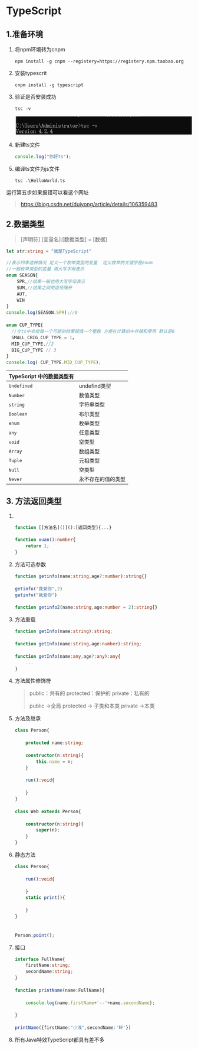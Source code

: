 # TypeScript

## 1.准备环境

1. 将npm环境转为cnpm

   ~~~
   npm install -g cnpm --registery=https://registery.npm.taobao.org
   ~~~

2. 安装typescrit

   ~~~
   cnpm install -g typescript
   ~~~

3. 验证是否安装成功

   ~~~
   tsc -v
   ~~~

   ![image-20210419193635001](TypeScript.assets/image-20210419193635001.png)

4. 新建ts文件

   ~~~typescript
   console.log("你好ts");
   ~~~

5. 编译ts文件为js文件

   ~~~
   tsc .\HelloWorld.ts
   ~~~



运行第五步如果报错可以看这个网址

> https://blog.csdn.net/dujyong/article/details/106359483





## 2.数据类型

> [声明符] [变量名]:[数据类型] = [数据]	

~~~typescript
let str:string = "我是TypeScript"
~~~

~~~typescript
//表示四季这种情况 定义一个枚举类型的变量  定义枚举的关键字是enum
//一般枚举类型的变量 用大写字母表示
enum SEASON{
    SPR,//结果一般也用大写字母表示
    SUM,//结果之间用逗号隔开
    AUT,
    WIN
}
console.log(SEASON.SPR);//0

enum CUP_TYPE{
  //在ts中会给每一个可能的结果赋值一个整数 方便在计算机中存储和使用 默认是0
  SMALL_CBIG_CUP_TYPE = 1，
  MID_CUP_TYPE,//2
  BIG_CUP_TYPE // 3
}
console.log( CUP_TYPE.MID_CUP_TYPE);
~~~



| TypeScript 中的数据类型有 |                    |
| ------------------------- | ------------------ |
| `Undefined`               | undefind类型       |
| `Number`                  | 数值类型           |
| `string`                  | 字符串类型         |
| `Boolean`                 | 布尔类型           |
| `enum`                    | 枚举类型           |
| `any`                     | 任意类型           |
| `void`                    | 空类型             |
| `Array`                   | 数组类型           |
| `Tuple`                   | 元祖类型           |
| `Null`                    | 空类型             |
| `Never`                   | 永不存在的值的类型 |



## 3. 方法返回类型



1. ​	

   ~~~typescript
   function [[方法名]()]():[返回类型]{...}
   
   function xuan():number{
       return 1;
   }
   ~~~

   

2. 方法可选参数

   ~~~typescript
   function getinfo(name:string,age?:number):string{}
   
   getinfo("我爱你",2)
   getinfo("我爱你")
   
   function getinfo2(name:string,age:number = 2):string{}
   ~~~



3. 方法重载

   ~~~typescript
   function getInfo(name:string):string;
   
   function getInfo(name:string,age:number):string;
   
   function getInfo(name:any,age?:any):any{
       ...
   }
   ~~~

   

4. 方法属性修饰符

   > public：共有的	protected：保护的	private：私有的
   >
   > public ->全局	protected -> 子类和本类 	private ->本类



5. 方法及继承

   ~~~typescript
   class Person{
   
       protected name:string;
   
       constructor(n:string){
           this.name = n;
       }
   
       run():void{
   
       }
   }
   
   class Web extends Person{
   
       constructor(n:string){
           super(n);
       }
   }
   ~~~

   

6. 静态方法

   ~~~typescript
   class Person{
   
       run():void{
   
       }
       static print(){
           
       }
   }
   
   
   Person.point();
   ~~~



7. 接口

   ~~~typescript
   interface FullName{
       firstName:string;
       secondName:string;
   }
   
   function printName(name:FullName){
   
       console.log(name.firstName+'--'+name.secondName);
       
   }
   
   printName({firstName:"小浅",secondName:'轩'})
   ~~~



8. 所有Java特效TypeScript都具有差不多